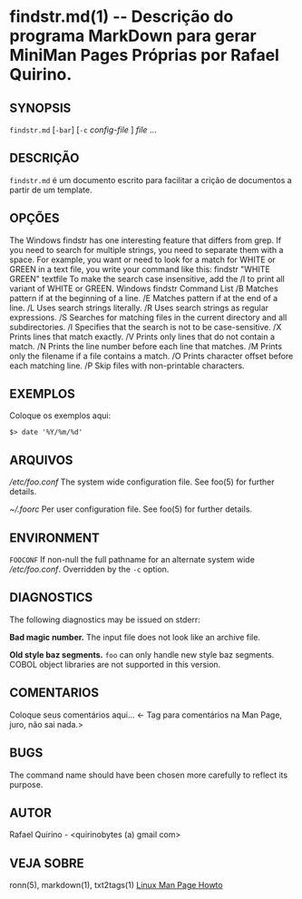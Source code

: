 findstr.md(1) -- Descrição do programa MarkDown para gerar MiniMan Pages Próprias por Rafael Quirino.
===============================================


SYNOPSIS
--------

`findstr.md` [`-bar`] [`-c` *config-file* ] *file* ...

DESCRIÇÃO
---------

`findstr.md` é um documento escrito para facilitar a crição de documentos a partir de um template.

OPÇÕES
------
The Windows findstr has one interesting
feature that differs from grep. If you need
to search for multiple strings, you need to
separate them with a space.
For example, you want or need to look for a
match for WHITE or GREEN in a text file, you
write your command like this:
findstr "WHITE GREEN" textfile
To make the search case insensitive, add the
/I to print all variant of WHITE or GREEN.
Windows findstr Command List
/B Matches pattern if at the beginning of
 a line.
/E Matches pattern if at the end of a
line.
/L Uses search strings literally.
/R Uses search strings as regular
expressions.
/S Searches for matching files in the
current directory and all
subdirectories.
/I Specifies that the search is not to be
case-sensitive.
/X Prints lines that match exactly.
/V Prints only lines that do not contain
a match.
/N Prints the line number before each
line that matches.
/M Prints only the filename if a file
contains a match.
/O Prints character offset before each
matching line.
/P Skip files with non-printable
characters. 



EXEMPLOS
--------

Coloque os exemplos aqui:

   `$> date '%Y/%m/%d'`


ARQUIVOS
--------


*/etc/foo.conf*
  The system wide configuration file. See foo(5) for further details.

*~/.foorc*
  Per user configuration file. See foo(5) for further details.

ENVIRONMENT
-----------

`FOOCONF`
  If non-null the full pathname for an alternate system wide */etc/foo.conf*.
  Overridden by the `-c` option.

DIAGNOSTICS
-----------

The following diagnostics may be issued on stderr:

**Bad magic number.**
  The input file does not look like an archive file.

**Old style baz segments.**
  `foo` can only handle new style baz segments. COBOL object libraries are not
  supported in this version.

COMENTARIOS
-----------

Coloque seus comentários aqui...
<- Tag para comentários na Man Page, juro, não sai nada.>

BUGS
----

The command name should have been chosen more carefully to reflect its
purpose.

AUTOR
-----

Rafael Quirino - <quirinobytes (a) gmail com>

VEJA SOBRE
----------

ronn(5), markdown(1), txt2tags(1) [Linux Man Page Howto](
http://www.schweikhardt.net/man_page_howto.html)

